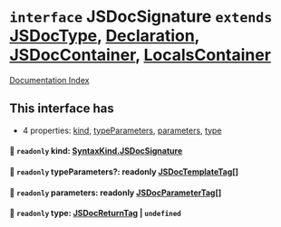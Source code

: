 # `interface` JSDocSignature `extends` [JSDocType](../interface.JSDocType/README.md), [Declaration](../interface.Declaration/README.md), [JSDocContainer](../interface.JSDocContainer/README.md), [LocalsContainer](../interface.LocalsContainer/README.md)

[Documentation Index](../README.md)

## This interface has

- 4 properties:
[kind](#-readonly-kind-syntaxkindjsdocsignature),
[typeParameters](#-readonly-typeparameters-readonly-jsdoctemplatetag),
[parameters](#-readonly-parameters-readonly-jsdocparametertag),
[type](#-readonly-type-jsdocreturntag--undefined)


#### 📄 `readonly` kind: [SyntaxKind.JSDocSignature](../enum.SyntaxKind/README.md#jsdocsignature--323)



#### 📄 `readonly` typeParameters?: readonly [JSDocTemplateTag](../interface.JSDocTemplateTag/README.md)\[]



#### 📄 `readonly` parameters: readonly [JSDocParameterTag](../interface.JSDocParameterTag/README.md)\[]



#### 📄 `readonly` type: [JSDocReturnTag](../interface.JSDocReturnTag/README.md) | `undefined`



